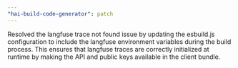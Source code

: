 ```yaml
---
"hai-build-code-generator": patch
---
```


Resolved the langfuse trace not found issue by updating the esbuild.js configuration to include the langfuse environment variables during the build process. This ensures that langfuse traces are correctly initialized at runtime by making the API and public keys available in the client bundle.

